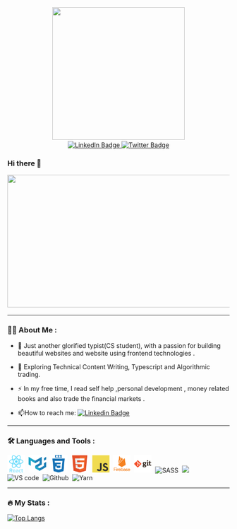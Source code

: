 <div id="header" align="center">
  <img src="https://media.giphy.com/media/juua9i2c2fA0AIp2iq/giphy.gif" width="300" height="300"/>
</div>

<div id="header" align="center">
<div id="badges" align="center">
  <a href="https://www.linkedin.com/in/suberu-micheal-adefolarin-521944228/?trk=public_profile_browsemap&originalSubdomain=ng">
    <img src="https://img.shields.io/badge/LinkedIn-blue?style=for-the-badge&logo=linkedin&logoColor=white" alt="LinkedIn Badge"/>
  </a>
  <a href="https://twitter.com/SM_Adefolarin">
    <img src="https://img.shields.io/badge/Twitter-blue?style=for-the-badge&logo=twitter&logoColor=white" alt="Twitter Badge"/>
  </a>
</div>
</div>

### Hi there 👋

<div align="center">
  <img src="https://media.giphy.com/media/dWesBcTLavkZuG35MI/giphy.gif" width="600" height="300"/>
</div>

---

### :man_technologist: About Me :

- :telescope: Just another glorified typist(CS student), with a passion for building beautiful websites and website using frontend technologies .

- :seedling: Exploring Technical Content Writing, Typescript and Algorithmic trading.

- :zap: In my free time, I read self help ,personal development , money related books and also trade the financial markets .

- :mailbox:How to reach me:  [![Linkedin Badge](https://img.shields.io/badge/-kakbar-blue?style=flat&logo=Linkedin&logoColor=white)]("https://www.linkedin.com/in/suberu-micheal-adefolarin-521944228/?trk=public_profile_browsemap&originalSubdomain=ng")

---

### :hammer_and_wrench: Languages and Tools :<div>
  <img src="https://github.com/devicons/devicon/blob/master/icons/react/react-original-wordmark.svg" title="React" alt="React" width="40" height="40"/>&nbsp;
  <img src="https://github.com/devicons/devicon/blob/master/icons/materialui/materialui-original.svg" title="Material UI" alt="Material UI" width="40" height="40"/>&nbsp;
  <img src="https://github.com/devicons/devicon/blob/master/icons/css3/css3-plain-wordmark.svg"  title="CSS3" alt="CSS" width="40" height="40"/>&nbsp;
  <img src="https://github.com/devicons/devicon/blob/master/icons/html5/html5-original.svg" title="HTML5" alt="HTML" width="40" height="40"/>&nbsp;
  <img src="https://github.com/devicons/devicon/blob/master/icons/javascript/javascript-original.svg" title="JavaScript" alt="JavaScript" width="40" height="40"/>&nbsp;
  <img src="https://github.com/devicons/devicon/blob/master/icons/firebase/firebase-plain-wordmark.svg" title="Firebase" alt="Firebase" width="40" height="40"/>&nbsp;
  <img src="https://github.com/devicons/devicon/blob/master/icons/git/git-original-wordmark.svg" title="Git" alt="Git" width="40" height="40"/>&nbsp;
  <img src="https://cdn.jsdelivr.net/gh/devicons/devicon/icons/sass/sass-original.svg" alt="SASS" width="40" height="40" />&nbsp;
  <img src="https://cdn.jsdelivr.net/gh/devicons/devicon/icons/github/github-original.svg" />&nbsp;        
  <img src="https://cdn.jsdelivr.net/gh/devicons/devicon/icons/vscode/vscode-original.svg" alt="VS code" width="40" height="40" />&nbsp;
  <img src="https://cdn.jsdelivr.net/gh/devicons/devicon/icons/github/github-original.svg" alt="Github" width="40" height="40"/>&nbsp;
   <img src="https://cdn.jsdelivr.net/gh/devicons/devicon/icons/yarn/yarn-original.svg" alt="Yarn" width="40" height="40" />&nbsp;         
</div>

---

### :fire: My Stats :

[![Top Langs](https://github-readme-stats.vercel.app/api/top-langs/?username=folarin-codes&layout=compact&theme=vision-friendly-dark)](https://github.com/anuraghazra/github-readme-stats)


<!--
<iframe src="https://giphy.com/embed/juua9i2c2fA0AIp2iq" width="480" height="480" frameBorder="0" class="giphy-embed" allowFullScreen></iframe><p><a href="https://giphy.com/stickers/putti-programming-html-computer-juua9i2c2fA0AIp2iq">via GIPHY</a></p>
**folarin-codes/folarin-codes** is a ✨ _special_ ✨ repository because its `README.md` (this file) appears on your GitHub profile.

Here are some ideas to get you started:

- 🔭 I’m currently working on ...
- 🌱 I’m currently learning ...
- 👯 I’m looking to collaborate on ...
- 🤔 I’m looking for help with ...
- 💬 Ask me about ...
- 📫 How to reach me: ...
- 😄 Pronouns: ...
- ⚡ Fun fact: ...
-->
